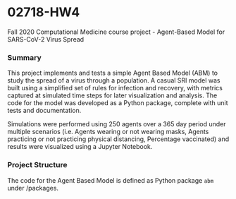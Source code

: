 # 02718-HW4
Fall 2020 Computational Medicine course project - Agent-Based Model for SARS-CoV-2 Virus Spread

### Summary

This project implements and tests a simple Agent Based Model (ABM) to study the spread of a virus through a population. A casual SRI model was built using a simplified set of rules for infection and recovery, with metrics captured at simulated time steps for later visualization and analysis. The code for the model was developed as a Python package, complete with unit tests and documentation.

Simulations were performed using 250 agents over a 365 day period under multiple scenarios (i.e. Agents wearing or not wearing masks, Agents practicing or not practicing physical distancing, Percentage vaccinated) and results were visualized using a Jupyter Notebook.



### Project Structure
The code for the Agent Based Model is defined as Python package `abm` under /packages.
